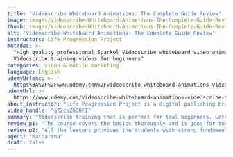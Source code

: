 ```yaml
---
title: 'Videoscribe Whiteboard Animations: The Complete Guide Review'
image: images/Videoscribe-Whiteboard-Animations-The-Complete-Guide-Review.jpeg
thumb: images/Videoscribe-Whiteboard-Animations-The-Complete-Guide-Review.jpeg
alt: 'Videoscribe Whiteboard Animations: The Complete Guide Review'
instructors: Life Progression Project
metades: >-
  "High quality professional Sparkol Videoscribe whiteboard video animations.
  Videoscribe training videos for beginners"
categories: video & mobile marketing
language: English
udemyUrlenc: >-
  https%3A%2F%2Fwww.udemy.com%2Fvideoscribe-whiteboard-animations-videoscribe-for-beginners%2F
udemyUrl: >-
  https://www.udemy.com/videoscribe-whiteboard-animations-videoscribe-for-beginners/
about_instructor: "Life Progression Project is a digital publishing brand that provides a different range of online courses. They partner up with experts in order deliver accurate content and provides a great learning environment for students to develop their skills."
video_handle: "qZ2ceZGOUFI"
summary: "Videoscribe training that is perfect for toal beginners. Lots of scenarios were played out as well as alternative applications that they students may opt to use."
review_p1: "The course covers the basics thoroughly and is good for total beginners. The objectives of the course were met successfully and taught the students using a great teaching method. It is a greatly recommended course for those who want to use Videoscribe on their own videos. The instructor shows different scenarios in which the ideal results did not go exactly as planned and how the students would be able to solve that. She explains the different features of Videoscribe but also provides alternative applications and how to convert the tasks in those applications. The sequence of the content was perfect and the pace is reasonable for its students. "
review_p2: "All the lessons provides the students with strong fundamental skills of using the application and how to combine its features in order create their own project. Everything is described in detail and simplified for the students. The materials were delivered with clarity and the wordings were not overly complicated for non-English speakers. The whole content is manageable and keeps the students in focus. The resources were meticulously done and were compact.  There are a lot of examples given to the students. The advantages and disadvantages were also clearly explained to the students. It helps students develop new skills that they can readily apply in their projects or jobs."
agent: "Katharina"
draft: false
---
```


